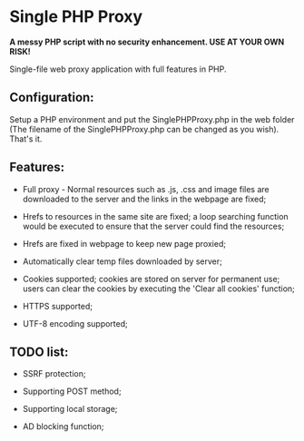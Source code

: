 # Single PHP Proxy

**A messy PHP script with no security enhancement. USE AT YOUR OWN RISK!**

Single-file web proxy application with full features in PHP.

## Configuration:

Setup a PHP environment and put the SinglePHPProxy.php in the web folder (The filename of the SinglePHPProxy.php can be changed as you wish). That's it.

## Features:

- Full proxy - Normal resources such as .js, .css and image files are downloaded to the server and the links in the webpage are fixed;

- Hrefs to resources in the same site are fixed; a loop searching function would be executed to ensure that the server could find the resources;

- Hrefs are fixed in webpage to keep new page proxied;

- Automatically clear temp files downloaded by server;

- Cookies supported; cookies are stored on server for permanent use; users can clear the cookies by executing the 'Clear all cookies' function;

- HTTPS supported;

- UTF-8 encoding supported;

## TODO list:

- SSRF protection;

- Supporting POST method;

- Supporting local storage;

- AD blocking function;

